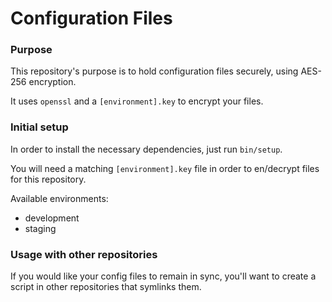 # Configuration Files

### Purpose

This repository's purpose is to hold configuration files securely, using AES-256
encryption.

It uses `openssl` and a `[environment].key` to encrypt your files.

### Initial setup

In order to install the necessary dependencies, just run `bin/setup`.

You will need a matching `[environment].key` file in order to en/decrypt files
for this repository.

Available environments:
- development
- staging

### Usage with other repositories

If you would like your config files to remain in sync, you'll want to create a
script in other repositories that symlinks them.
